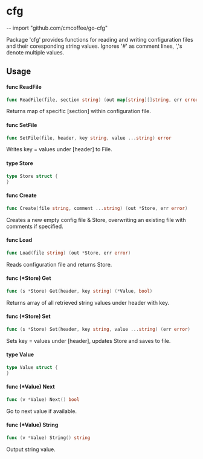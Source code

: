# cfg
--
    import "github.com/cmcoffee/go-cfg"

Package 'cfg' provides functions for reading and writing configuration files and
their coresponding string values. Ignores '#' as comment lines, ','s denote
multiple values.

## Usage

#### func  ReadFile

```go
func ReadFile(file, section string) (out map[string][]string, err error)
```
Returns map of specific [section] within configuration file.

#### func  SetFile

```go
func SetFile(file, header, key string, value ...string) error
```
Writes key = values under [header] to File.

#### type Store

```go
type Store struct {
}
```


#### func  Create

```go
func Create(file string, comment ...string) (out *Store, err error)
```
Creates a new empty config file & Store, overwriting an existing file with
comments if specified.

#### func  Load

```go
func Load(file string) (out *Store, err error)
```
Reads configuration file and returns Store.

#### func (*Store) Get

```go
func (s *Store) Get(header, key string) (*Value, bool)
```
Returns array of all retrieved string values under header with key.

#### func (*Store) Set

```go
func (s *Store) Set(header, key string, value ...string) (err error)
```
Sets key = values under [header], updates Store and saves to file.

#### type Value

```go
type Value struct {
}
```


#### func (*Value) Next

```go
func (v *Value) Next() bool
```
Go to next value if available.

#### func (*Value) String

```go
func (v *Value) String() string
```
Output string value.
